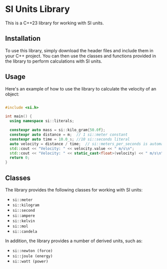 # SI Units Library
This is a C++23 library for working with SI units.

## Installation
To use this library, simply download the header files and include them in your C++ project. You can then use the classes and functions provided in the library to perform calculations with SI units.

## Usage
Here's an example of how to use the library to calculate the velocity of an object:

```c++

#include <si.h>

int main() {
  using namespace si::literals;

  constexpr auto mass = si::kilo_gram{50.0f};
  constexpr auto distance = m;  // 1 si::meter constant
  constexpr auto time = 10.0_s; //10 si::seconds literal
  auto velocity = distance / time;  // si::meters_per_seconds is automaticaly infereda
  std::cout << "Velocity: " << velocity.value << " m/s\n";
  std::cout << "Velocity: " << static_cast<float>(velocity) << " m/s\n";
  return 0;
}

```

## Classes
The library provides the following classes for working with SI units:

* `si::meter`
* `si::kilogram`
* `si::second`
* `si::ampere`
* `si::kelvin`
* `si::mol`
* `si::candela`

In addition, the library provides a number of derived units, such as:

* `si::newton (force)`
* `si::joule (energy)`
* `si::watt (power)`